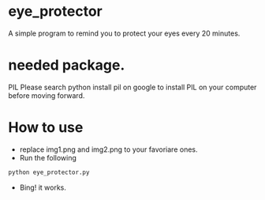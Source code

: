 # eye_protector
A simple program to remind you to protect your eyes every 20 minutes.

# needed package. 
PIL
Please search python install pil on google to install PIL on your computer before moving forward.

# How to use 
- replace img1.png and img2.png to your favoriare ones.
- Run the following 
```python
python eye_protector.py
```
- Bing! it works.

